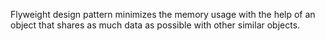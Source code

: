 Flyweight design pattern minimizes the memory usage with the help of an object that shares as much data as possible with other similar objects.

